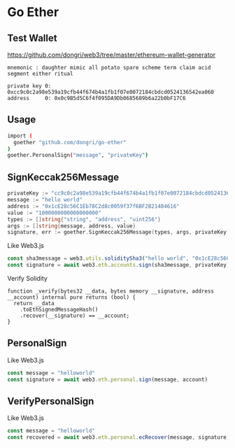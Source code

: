 # Go Ether

## Test Wallet
https://github.com/dongri/web3/tree/master/ethereum-wallet-generator

```
mnemonic : daughter mimic all potato spare scheme term claim acid segment either ritual

private key 0: 0xcc9c0c2a98e539a19cfb44f674b4a1fb1f07e0072184cbdcd0524136542ea060
address     0: 0x0c9B5d5C6f4f095DA9Db0685689b6a22b0bF17C6
```

## Usage
```bash
import (
  goether "github.com/dongri/go-ether"
)
goether.PersonalSign("message", "privateKey")
```

## SignKeccak256Message
```go
privateKey := "cc9c0c2a98e539a19cfb44f674b4a1fb1f07e0072184cbdcd0524136542ea060"
message := "hello world"
address := "0x1cE28c56C1Eb78C2d8c0059f37f6BF2B21484616"
value := "1000000000000000000"
types := []string{"string", "address", "uint256"}
args := []string{message, address, value}
signature, err := goether.SignKeccak256Message(types, args, privateKey)
```

Like Web3.js
```javascript
const sha3message = web3.utils.soliditySha3("hello world", "0x1cE28c56C1Eb78C2d8c0059f37f6BF2B21484616", "1000000000000000000")
const signature = await web3.eth.accounts.sign(sha3message, privateKey)
```

Verify Solidity
```solidity
function _verify(bytes32 __data, bytes memory __signature, address __account) internal pure returns (bool) {
  return __data
    .toEthSignedMessageHash()
    .recover(__signature) == __account;
}
```

## PersonalSign
Like Web3.js
```javascript
const message = "helloworld"
const signature = await web3.eth.personal.sign(message, account)
```

## VerifyPersonalSign
Like Web3.js
```javascript
const message = "helloworld"
const recovered = await web3.eth.personal.ecRecover(message, signature)
```
